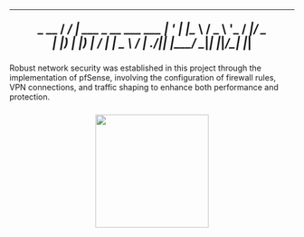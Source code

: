 <h2 align="center">
  
  __ ____                      
  _ __  / _/ ___|  ___ _ __  ___  ___ 
 | '_ \| |_\___ \ / _ \ '_ \/ __|/ _ \
 | |_) |  _|___) |  __/ | | \__ \  __/
 | .__/|_| |____/ \___|_| |_|___/\___|
 |_|                                  
 
 </h2>

###

<p align="left">Robust network security was established in this project through the implementation of pfSense, involving the configuration of firewall rules, VPN connections, and traffic shaping to enhance both performance and protection.</p>

###

<div align="center">
  <img height="200" src="https://user.oc-static.com/upload/2018/07/08/15310395409983_GNS3%20firewall.PNG"/>
</div>

###
